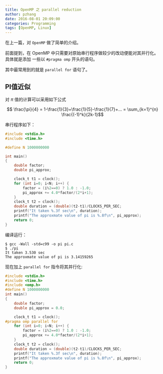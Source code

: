 ```yaml
---
title: OpenMP 之 parallel reduction
author: pzhang
date: 2016-08-01 20:09:00
categories: Programming
tags: [OpenMP, Linux]
---
```


在上一篇，对 `OpenMP` 做了简单的介绍。

前面提到，在 OpenMP 中只需要对原始串行程序做较少的改动便能对其并行化。具体就是添加
一些以 `#pragma omp` 开头的语句。

其中最常用到的就是 `parallel for` 语句了。

<!--more-->

## PI值近似

对 $\pi$ 值的计算可以采用如下公式

$$ \frac{\pi}{4} = 1-\frac{1}{3}+\frac{1}{5}-\frac{1}{7}+... = \sum_{k=1}^{n} \frac{(-1)^k}{2k-1}$$

串行程序如下：
``` C
#include <stdio.h>
#include <time.h>

#define N 1000000000

int main()
{
    double factor;
    double pi_approx;

    clock_t t1 = clock();
    for (int i=0; i<N; i++) {
        factor = (i%2==0) ? 1.0 : -1.0;
        pi_approx += 4.0*factor/(2*i+1);
    }
    clock_t t2 = clock();
    double duration = (double)(t2-t1)/CLOCKS_PER_SEC;
    printf("It taken %.3f sec\n", duration);
    printf("The approxmate value of pi is %.8f\n", pi_approx);
    return 0;
}
```

编译运行：

    $ gcc -Wall -std=c99 -o pi pi.c
    $ ./pi
    It taken 3.530 sec
    The approxmate value of pi is 3.14159265

现在加上 `parallel for` 指令将其并行化:

``` C
#include <stdio.h>
#include <time.h>
#include <omp.h>
#define N 1000000000
int main()
{
    double factor;
    double pi_approx = 0.0;

    clock_t t1 = clock();
#pragma omp parallel for
    for (int i=0; i<N; i++) {
        factor = (i%2==0) ? 1.0 : -1.0;
        pi_approx += 4.0*factor/(2*i+1);
    }
    clock_t t2 = clock();
    double duration = (double)(t2-t1)/CLOCKS_PER_SEC;
    printf("It taken %.3f sec\n", duration);
    printf("The approxmate value of pi is %.8f\n", pi_approx);
    return 0;
}
```
